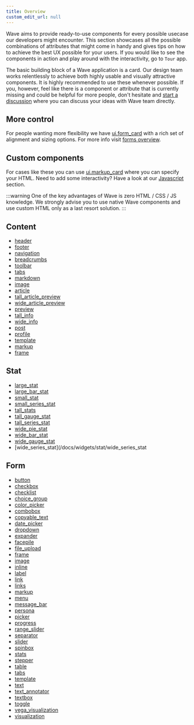 ```yaml
---
title: Overview
custom_edit_url: null
---
```


Wave aims to provide ready-to-use components for every possible usecase our developers might encounter. This section
showcases all the possible combinations of attributes that might come in handy and gives tips on how to achieve the best UX
possible for your users. If you would like to see the components in action and play around with the interactivity, go to `Tour` app.

The basic building block of a Wave application is a card. Our design team works relentlessly to achieve both highly usable
and visually attractive components. It is highly recommended to use these whenever possible. If you, however, feel like there is
a component or attribute that is currently missing and could be helpful for more people, don't hesitate and [start a discussion](https://github.com/h2oai/wave/discussions) where you can discuss your ideas with Wave team directly.

## More control

For people wanting more flexibility we have [ui.form_card](/docs/api/ui#form_card) with a rich set of alignment and sizing options.
For more info visit [forms overview](/docs/widgets/form/overview).

## Custom components

For cases like these you can use [ui.markup_card](/docs/api/ui#markup_card) where you can specify your HTML. Need to add some interactivity? Have a look at our [Javascript](/docs/javascript) section.

:::warning
One of the key advantages of Wave is zero HTML / CSS / JS knowledge. We strongly advise you to use
native Wave components and use custom HTML only as a last resort solution.
:::

## Content

- [header](/docs/widgets/content/header)
- [footer](/docs/widgets/content/footer)
- [navigation](/docs/widgets/content/navigation)
- [breadcrumbs](/docs/widgets/content/breadcrumbs)
- [toolbar](/docs/widgets/content/toolbar)
- [tabs](/docs/widgets/content/tabs)
- [markdown](/docs/widgets/content/markdown)
- [image](/docs/widgets/content/image)
- [article](/docs/widgets/content/article)
- [tall_article_preview](/docs/widgets/content/tall_article_preview)
- [wide_article_preview](/docs/widgets/content/wide_article_preview)
- [preview](/docs/widgets/content/preview)
- [tall_info](/docs/widgets/content/tall_info)
- [wide_info](/docs/widgets/content/wide_info)
- [post](/docs/widgets/content/post)
- [profile](/docs/widgets/content/profile)
- [template](/docs/widgets/content/template)
- [markup](/docs/widgets/content/markup)
- [frame](/docs/widgets/content/frame)

## Stat

- [large_stat](/docs/widgets/stat/large_stat)
- [large_bar_stat](/docs/widgets/stat/large_bar_stat)
- [small_stat](/docs/widgets/stat/small_stat)
- [small_series_stat](/docs/widgets/stat/small_series_stat)
- [tall_stats](/docs/widgets/stat/tall_stats)
- [tall_gauge_stat](/docs/widgets/stat/tall_gauge_stat)
- [tall_series_stat](/docs/widgets/stat/tall_series_stat)
- [wide_pie_stat](/docs/widgets/stat/wide_pie_stat)
- [wide_bar_stat](/docs/widgets/stat/wide_bar_stat)
- [wide_gauge_stat](/docs/widgets/stat/wide_gauge_stat)
- [wide_series_stat](/docs/widgets/stat/wide_series_stat

## Form

- [button](/docs/widgets/form/button)
- [checkbox](/docs/widgets/form/checkbox)
- [checklist](/docs/widgets/form/checklist)
- [choice_group](/docs/widgets/form/choice_group)
- [color_picker](/docs/widgets/form/color_picker)
- [combobox](/docs/widgets/form/combobox)
- [copyable_text](/docs/widgets/form/copyable_text)
- [date_picker](/docs/widgets/form/date_picker)
- [dropdown](/docs/widgets/form/dropdown)
- [expander](/docs/widgets/form/expander)
- [facepile](/docs/widgets/form/facepile)
- [file_upload](/docs/widgets/form/file_upload)
- [frame](/docs/widgets/form/frame)
- [image](/docs/widgets/form/image)
- [inline](/docs/widgets/form/inline)
- [label](/docs/widgets/form/label)
- [link](/docs/widgets/form/link)
- [links](/docs/widgets/form/links)
- [markup](/docs/widgets/form/markup)
- [menu](/docs/widgets/form/menu)
- [message_bar](/docs/widgets/form/message_bar)
- [persona](/docs/widgets/form/persona)
- [picker](/docs/widgets/form/picker)
- [progress](/docs/widgets/form/progress)
- [range_slider](/docs/widgets/form/range_slider)
- [separator](/docs/widgets/form/separator)
- [slider](/docs/widgets/form/slider)
- [spinbox](/docs/widgets/form/spinbox)
- [stats](/docs/widgets/form/stats)
- [stepper](/docs/widgets/form/stepper)
- [table](/docs/widgets/form/table)
- [tabs](/docs/widgets/form/tabs)
- [template](/docs/widgets/form/template)
- [text](/docs/widgets/form/text)
- [text_annotator](/docs/widgets/form/text_annotator)
- [textbox](/docs/widgets/form/textbox)
- [toggle](/docs/widgets/form/toggle)
- [vega_visualization](/docs/widgets/form/vega_visualization)
- [visualization](/docs/widgets/form/visualization)
